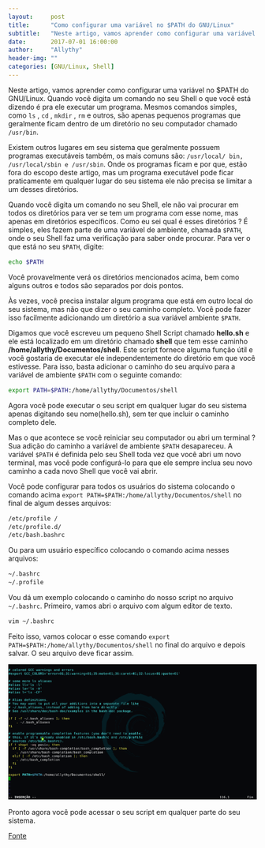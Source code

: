 ```yaml
---
layout:     post
title:      "Como configurar uma variável no $PATH do GNU/Linux"
subtitle:   "Neste artigo, vamos aprender como configurar uma variável no PATH do GNU/Linux. "
date:       2017-07-01 16:00:00
author:     "Allythy"
header-img: ""
categories: [GNU/Linux, Shell]
---
```

Neste artigo, vamos aprender como configurar uma variável no $PATH do GNU/Linux. Quando você digita um comando no seu Shell o que você está dizendo é pra ele executar um programa. Mesmos comandos simples, como `ls` , `cd` , `mkdir` , `rm` e outros, são apenas pequenos programas que geralmente ficam dentro de um diretório no seu computador chamado `/usr/bin`.

Existem outros lugares em seu sistema que geralmente possuem programas executáveis ​​também, os mais comuns são:  `/usr/local/ bin, /usr/local/sbin e /usr/sbin`. Onde os programas ficam e por que, estão fora do escopo deste artigo, mas um programa executável pode ficar praticamente em qualquer lugar do seu sistema ele não precisa se limitar a um desses diretórios.

Quando você digita um comando no seu Shell, ele não vai procurar em todos os diretórios para ver se tem um programa com esse nome, mas apenas em diretórios específicos. Como eu sei qual é esses diretórios ? É simples, eles fazem parte de uma variável de ambiente, chamada `$PATH`, onde o seu Shell faz uma verificação para saber onde procurar. Para ver o que está no seu `$PATH`, digite:

```bash
echo $PATH
```
Você provavelmente verá os diretórios mencionados acima, bem como alguns outros e todos são separados por dois pontos.

Às vezes, você precisa instalar algum programa que está em outro local do seu sistema, mas não que dizer o seu caminho completo. Você pode fazer isso facilmente adicionando um diretório a sua variável ambiente `$PATH`.

Digamos que você escreveu um pequeno Shell Script chamado __hello.sh__ e ele está localizado em um diretório chamado __shell__ que tem esse caminho __/home/allythy/Documentos/shell__. Este script fornece alguma função útil e você gostaria de executar ele independentemente do diretório em que você estivesse. Para isso, basta adicionar o caminho do seu arquivo para a variável de ambiente `$PATH` com o seguinte comando:

```bash
export PATH=$PATH:/home/allythy/Documentos/shell
```

Agora você pode executar o seu script em qualquer lugar do seu sistema apenas digitando seu nome(hello.sh), sem ter que incluir o caminho completo dele.

Mas o que acontece se você reiniciar seu computador ou abri um terminal ? Sua adição do caminho a variável de ambiente `$PATH` desapareceu. A variável `$PATH` é definida pelo seu Shell toda vez que você abri um novo terminal, mas você pode configurá-lo para que ele sempre inclua seu novo caminho a cada novo Shell que você vai abrir.

Você pode configurar para todos os usuários do sistema colocando o comando acima `export PATH=$PATH:/home/allythy/Documentos/shell` no final de algum desses arquivos:

```bash
/etc/profile /
/etc/profile.d/   
/etc/bash.bashrc
```

Ou para um usuário específico colocando o comando acima nesses arquivos:

```bash
~/.bashrc
~/.profile
```

Vou dá um exemplo colocando o caminho do nosso script no arquivo `~/.bashrc`. Primeiro, vamos abri o arquivo com algum editor de texto.

```bash
vim ~/.bashrc
```

Feito isso, vamos colocar o esse comando `export PATH=$PATH:/home/allythy/Documentos/shell` no final do arquivo e depois salvar. O seu arquivo deve ficar assim.

![arquivo ~/.bashrc aperto com o vim](img/vim-bashrc.png)

Pronto agora você pode acessar o seu script em qualquer parte do seu sistema.

<a href="https://opensource.com/article/17/6/set-path-linux" target="_ blank">Fonte</a>
